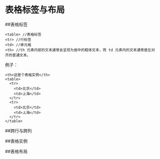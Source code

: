 # 表格标签与布局

##表格标签

``````
<table> //表格标签
<tr> //行标签
<td> //单元格
<th> //th 元素内部的文本通常会呈现为居中的粗体文本，而 td 元素内的文本通常是左对齐的普通文本。
``````

例子：
```
<th>这是个表格实例</th>
<table>
  <tr>
    <td>北京</td>
    <td>上海</td>
  </tr>
  <tr>
    <td>北京</td>
    <td>上海</td>
  </tr>
</table>
```


##跨行与跨列

##表格实例

##表格布局 
